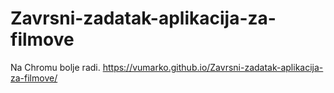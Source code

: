 # Zavrsni-zadatak-aplikacija-za-filmove
Na Chromu bolje radi.
https://vumarko.github.io/Zavrsni-zadatak-aplikacija-za-filmove/
